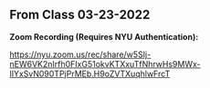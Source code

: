 ## From Class 03-23-2022

**Zoom Recording (Requires NYU Authentication):**

https://nyu.zoom.us/rec/share/w5SIj-nEW6VK2nIrfh0FIxG51okvKTXxuTfNhrwHs9MWx-IlYxSvN090TPjPrMEb.H9oZVTXuqhlwFrcT
